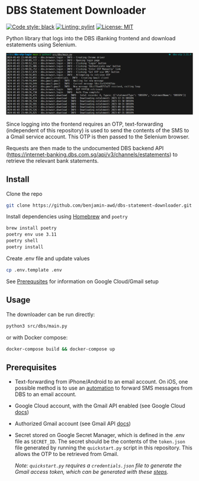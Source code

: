 # DBS Statement Downloader
[![Code style: black](https://img.shields.io/badge/code%20style-black-000000.svg)](https://github.com/psf/black)
[![Linting: pylint](https://img.shields.io/badge/linting-pylint-orange)](https://github.com/pylint-dev/pylint)
[![License: MIT](https://img.shields.io/badge/License-MIT-yellow.svg)](https://opensource.org/licenses/MIT)

Python library that logs into the DBS iBanking frontend and download estatements using Selenium.

![](https://raw.githubusercontent.com/benjamin-awd/dbs-statement-downloader/main/docs/logs.png)

Since logging into the frontend requires an OTP, text-forwarding (independent of this repository) is used to send the contents of the SMS to a Gmail service account. This OTP is then passed to the Selenium browser.

Requests are then made to the undocumented DBS backend API (https://internet-banking.dbs.com.sg/api/v3/channels/estatements) to retrieve the relevant bank statements.

## Install
Clone the repo
```bash
git clone https://github.com/benjamin-awd/dbs-statement-downloader.git
```

Install dependencies using [Homebrew](https://brew.sh/) and `poetry`
```bash
brew install poetry
poetry env use 3.11
poetry shell
poetry install
```

Create .env file and update values
```bash
cp .env.template .env
```

See [Prerequsites](##Prerequisites) for information on Google Cloud/Gmail setup

## Usage
The downloader can be run directly:
```bash
python3 src/dbs/main.py
```

or with Docker compose:
```bash
docker-compose build && docker-compose up
```

## Prerequisites
- Text-forwarding from iPhone/Android to an email account. On iOS, one possible method is to use an [automation](https://www.reddit.com/r/shortcuts/comments/10hnn94/autoforward_text_messages_with_shortcuts_is_it/) to forward SMS messages from DBS to an email account.
- Google Cloud account, with the Gmail API enabled (see Google Cloud [docs](https://cloud.google.com/endpoints/docs/openapi/enable-api))
- Authorized Gmail account (see Gmail API [docs](https://developers.google.com/gmail/api/quickstart/python))
- Secret stored on Google Secret Manager, which is defined in the .env file as `SECRET_ID`. The secret should be the contents of the `token.json` file generated by running the `quickstart.py` script in this repository. This allows the OTP to be retrieved from Gmail.

  *Note: `quickstart.py` requires a `credentials.json` file to generate the Gmail access token, which can be generated with these [steps](https://stackoverflow.com/a/58468671/14232711).*
